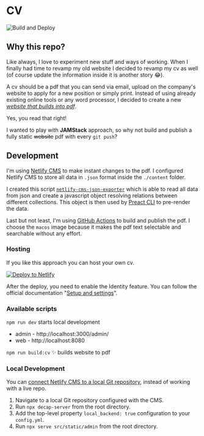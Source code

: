 # CV

![Build and Deploy](https://github.com/marcomontalbano/cv/workflows/Build%20and%20Deploy/badge.svg)

## Why this repo?

Like always, I love to experiment new stuff and ways of working.
When I finally had time to revamp my old website I decided to revamp my cv as well (of course update the information inside it is another story :joy:).

A cv should be a pdf that you can send via email, upload on the company's website to apply for a new position or simply print.
Instead of using already existing online tools or any word processor, I decided to create a new <u>*website that builds into pdf*</u>.

Yes, you read that right!

I wanted to play with **JAMStack** approach, so why not build and publish a fully static ~~website~~ pdf with every `git push`?

## Development

I'm using [Netlify CMS](https://www.netlifycms.org/) to make instant changes to the pdf. I configured Netlify CMS to store all data in `.json` format inside the `./content` folder.

I created this script [`netlify-cms-json-exporter`](https://github.com/marcomontalbano/netlify-cms-json-exporter) which is able to read all data from json and create a javascript object resolving relations between different collections. This object is then used by [Preact CLI](https://github.com/preactjs/preact-cli) to pre-render the data.

Last but not least, I'm using [GitHub Actions](https://github.com/features/actions) to build and publish the pdf. I choose the `macos` image because it makes the pdf text selectable and searchable without any effort.

### Hosting

If you like this approach you can host your own cv.

[![Deploy to Netlify](https://www.netlify.com/img/deploy/button.svg)](https://app.netlify.com/start/deploy?repository=https://github.com/marcomontalbano/cv)

After the deploy, you need to enable the Identity feature. You can follow the official documentation "[Setup and settings](https://docs.netlify.com/visitor-access/git-gateway/#setup-and-settings)".

### Available scripts

`npm run dev` starts local development

- admin - http://localhost:3000/admin/
- web - http://localhost:8080

`npm run build:cv` :sparkles: builds website to pdf

### Local Development

You can [connect Netlify CMS to a local Git repository](https://www.netlifycms.org/docs/beta-features/#working-with-a-local-git-repository), instead of working with a live repo.

1. Navigate to a local Git repository configured with the CMS.
1. Run `npx decap-server` from the root directory.
1. Add the top-level property `local_backend: true` configuration to your `config.yml`.
1. Run `npx serve src/static/admin` from the root directory.
